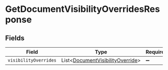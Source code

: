# GetDocumentVisibilityOverridesResponse


## Fields

| Field                                                                                      | Type                                                                                       | Required                                                                                   | Description                                                                                |
| ------------------------------------------------------------------------------------------ | ------------------------------------------------------------------------------------------ | ------------------------------------------------------------------------------------------ | ------------------------------------------------------------------------------------------ |
| `visibilityOverrides`                                                                      | List\<[DocumentVisibilityOverride](../../models/components/DocumentVisibilityOverride.md)> | :heavy_minus_sign:                                                                         | N/A                                                                                        |